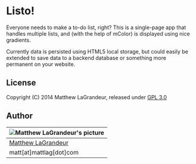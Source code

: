 # Listo!
Everyone needs to make a to-do list, right?  This is a single-page app that handles multiple lists, and (with the help of mColor) is displayed using nice gradients.

Currently data is persisted using HTML5 local storage, but could easily be extended to save data to a backend database or something more permanent on your website.
 
## License
Copyright (C) 2014 Matthew LaGrandeur, released under [GPL 3.0](https://www.gnu.org/licenses/gpl-3.0-standalone.html)

## Author
| ![Matthew LaGrandeur's picture](https://1.gravatar.com/avatar/f6f7b963adc54db7e713d7bd5f4903ec?s=70) |
|---|
| [Matthew LaGrandeur](http://mattlag.com/) |
| matt[at]mattlag[dot]com |



